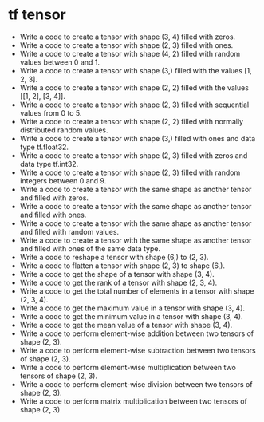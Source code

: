 # tf tensor

- Write a code to create a tensor with shape (3, 4) filled with zeros.
- Write a code to create a tensor with shape (2, 3) filled with ones.
- Write a code to create a tensor with shape (4, 2) filled with random values between 0 and 1.
- Write a code to create a tensor with shape (3,) filled with the values [1, 2, 3].
- Write a code to create a tensor with shape (2, 2) filled with the values [[1, 2], [3, 4]].
- Write a code to create a tensor with shape (2, 3) filled with sequential values from 0 to 5.
- Write a code to create a tensor with shape (2, 2) filled with normally distributed random values.
- Write a code to create a tensor with shape (3,) filled with ones and data type tf.float32.
- Write a code to create a tensor with shape (2, 3) filled with zeros and data type tf.int32.
- Write a code to create a tensor with shape (2, 3) filled with random integers between 0 and 9.
- Write a code to create a tensor with the same shape as another tensor and filled with zeros.
- Write a code to create a tensor with the same shape as another tensor and filled with ones.
- Write a code to create a tensor with the same shape as another tensor and filled with random values.
- Write a code to create a tensor with the same shape as another tensor and filled with ones of the same data type.
- Write a code to reshape a tensor with shape (6,) to (2, 3).
- Write a code to flatten a tensor with shape (2, 3) to shape (6,).
- Write a code to get the shape of a tensor with shape (3, 4).
- Write a code to get the rank of a tensor with shape (2, 3, 4).
- Write a code to get the total number of elements in a tensor with shape (2, 3, 4).
- Write a code to get the maximum value in a tensor with shape (3, 4).
- Write a code to get the minimum value in a tensor with shape (3, 4).
- Write a code to get the mean value of a tensor with shape (3, 4).
- Write a code to perform element-wise addition between two tensors of shape (2, 3).
- Write a code to perform element-wise subtraction between two tensors of shape (2, 3).
- Write a code to perform element-wise multiplication between two tensors of shape (2, 3).
- Write a code to perform element-wise division between two tensors of shape (2, 3).
- Write a code to perform matrix multiplication between two tensors of shape (2, 3)